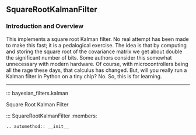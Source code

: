 ## SquareRootKalmanFilter

### Introduction and Overview

This implements a square root Kalman filter. No real attempt has been made
to make this fast; it is a pedalogical exercise. The idea is that by
computing and storing the square root of the covariance matrix we get about
double the significant number of bits. Some authors consider this somewhat
unnecessary with modern hardware. Of course, with microcontrollers being all
the rage these days, that calculus has changed. But, will you really run
a Kalman filter in Python on a tiny chip? No. So, this is for learning.

-------

::: bayesian_filters.kalman

Square Root Kalman Filter

::: SquareRootKalmanFilter
    :members:

    .. automethod:: __init__

